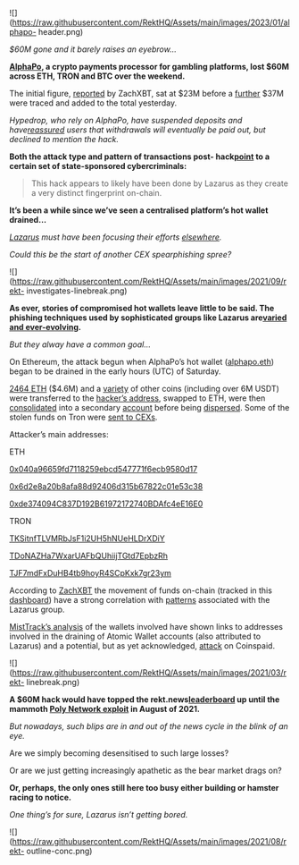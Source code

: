 ![](https://raw.githubusercontent.com/RektHQ/Assets/main/images/2023/01/alphapo-
header.png)

_$60M gone and it barely raises an eyebrow…_

 **[AlphaPo](https://alphapo.net/), a crypto payments processor for gambling
platforms, lost $60M across ETH, TRON and BTC over the weekend.**

The initial figure,
[reported](https://twitter.com/zachxbt/status/1682941291825627137) by ZachXBT,
sat at $23M before a
[further](https://twitter.com/zachxbt/status/1683747073227624448) $37M were
traced and added to the total yesterday.

 _Hypedrop, who rely on AlphaPo, have suspended deposits and
have[reassured](https://twitter.com/HypeDrop/status/1683818126608158720) users
that withdrawals will eventually be paid out, but declined to mention the
hack._

 **Both the attack type and pattern of transactions post-
hack[point](https://twitter.com/zachxbt/status/1683747073227624448) to a
certain set of state-sponsored cybercriminals:**

> This hack appears to likely have been done by Lazarus as they create a very
> distinct fingerprint on-chain.

 **It’s been a while since we’ve seen a centralised platform’s hot wallet
drained…**

 _[Lazarus](https://rekt.news/big-phish/) must have been focusing their
efforts [elsewhere](https://rekt.news/atomic-wallet-rekt/)._

 _Could this be the start of another CEX spearphishing spree?_

![](https://raw.githubusercontent.com/RektHQ/Assets/main/images/2021/09/rekt-
investigates-linebreak.png)

 **As ever, stories of compromised hot wallets leave little to be said. The
phishing techniques used by sophisticated groups like Lazarus are[varied and
ever-evolving](https://rekt.news/big-phish/).**

 _But they alway have a common goal…_

On Ethereum, the attack begun when AlphaPo’s hot wallet
([alphapo.eth](https://etherscan.io/address/0x6dfc34609a05bc22319fa4cce1d1e2929548c0d7))
began to be drained in the early hours (UTC) of Saturday.

[2464
ETH](https://etherscan.io/tx/0xd77012e22dbf51aceb4b759db83ef767af165c258d1c423187a6f10324d1d064)
($4.6M) and a
[variety](https://etherscan.io/address/0x040a96659fd7118259ebcd547771f6ecb9580d17#tokentxns)
of other coins (including over 6M USDT) were transferred to the [hacker’s
address](https://etherscan.io/address/0x040a96659fd7118259ebcd547771f6ecb9580d17),
swapped to ETH, were then
[consolidated](https://etherscan.io/tx/0xf78c52dbb2a7ac33862b6203f4af7138a8561d7fc46b6c00ec51d7f7f818446f)
into a secondary
[account](https://etherscan.io/address/0x6d2e8a20b8afa88d92406d315b67822c01e53c38)
before being
[dispersed](https://twitter.com/BeosinAlert/status/1683879092913942531). Some
of the stolen funds on Tron were [sent to
CEXs](https://twitter.com/PeckShieldAlert/status/1683790499352805377).

Attacker’s main addresses:

ETH

[0x040a96659fd7118259ebcd547771f6ecb9580d17](https://etherscan.io/address/0x040a96659fd7118259ebcd547771f6ecb9580d17)

[0x6d2e8a20b8afa88d92406d315b67822c01e53c38](https://etherscan.io/address/0x6d2e8a20b8afa88d92406d315b67822c01e53c38)

[0xde374094C837D192B61972172740BDAfc4eE16E0](https://etherscan.io/address/0xde374094C837D192B61972172740BDAfc4eE16E0)

TRON

[TKSitnfTLVMRbJsF1i2UH5hNUeHLDrXDiY](https://tronscan.org/#/address/TKSitnfTLVMRbJsF1i2UH5hNUeHLDrXDiY)

[TDoNAZHa7WxarUAFbQUhiijTGtd7EpbzRh](https://tronscan.org/#/address/TDoNAZHa7WxarUAFbQUhiijTGtd7EpbzRh)

[TJF7mdFxDuHB4tb9hoyR4SCpKxk7gr23ym](https://tronscan.org/#/address/TJF7mdFxDuHB4tb9hoyR4SCpKxk7gr23ym)

According to [ZachXBT](https://twitter.com/zachxbt/status/1683747073227624448)
the movement of funds on-chain (tracked in this
[dashboard](https://dune.com/tayvano/alphapo)) have a strong correlation with
[patterns](https://dune.com/tayvano/dprk-txns) associated with the Lazarus
group.

[MistTrack’s
analysis](https://twitter.com/MistTrack_io/status/1684173782951264262) of the
wallets involved have shown links to addresses involved in the draining of
Atomic Wallet accounts (also attributed to Lazarus) and a potential, but as
yet acknowledged,
[attack](https://twitter.com/lopp/status/1683862886777516033) on Coinspaid.

![](https://raw.githubusercontent.com/RektHQ/Assets/main/images/2021/03/rekt-
linebreak.png)

 **A $60M hack would have topped the
rekt.news[leaderboard](https://rekt.news/leaderboard/) up until the mammoth
[Poly Network exploit](https://rekt.news/polynetwork-rekt/) in August of
2021.**

 _But nowadays, such blips are in and out of the news cycle in the blink of an
eye._

Are we simply becoming desensitised to such large losses?

Or are we just getting increasingly apathetic as the bear market drags on?

 **Or, perhaps, the only ones still here too busy either building or hamster
racing to notice.**

 _One thing’s for sure, Lazarus isn’t getting bored._

![](https://raw.githubusercontent.com/RektHQ/Assets/main/images/2021/08/rekt-
outline-conc.png)


